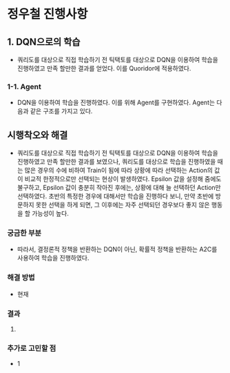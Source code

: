 # 정우철 진행사항

## 1. DQN으로의 학습
- 쿼리도를 대상으로 직접 학습하기 전 틱택토를 대상으로 DQN을 이용하여 학습을 진행하였고 만족 할만한 결과를 얻었다. 이를 Quoridor에 적용하였다.

### 1-1. Agent
- DQN을 이용하여 학습을 진행하였다. 이를 위해 Agent를 구현하였다. Agent는 다음과 같은 구조를 가지고 있다.

## 시행착오와 해결
- 쿼리도를 대상으로 직접 학습하기 전 틱택토를 대상으로 DQN을 이용하여 학습을 진행하였고 만족 할만한 결과를 보였으나, 쿼리도를 대상으로 학습을 진행하였을 때는 많은 경우의 수에 비하여 Train이 됨에 따라 상황에 따라 선택하는 Action의 값이 비교적 한정적으로만 선택되는 현상이 발생하였다. Epsilon 값을 설정해 줌에도 불구하고, Epsilon 값이 충분히 작아진 후에는, 상황에 대해 늘 선택하던 Action만 선택하였다. 초반의 특정한 경우에 대해서만 학습을 진행하다 보니, 만약 초반에 방문하지 못한 선택을 하게 되면, 그 이후에는 자주 선택되던 경우보다 좋지 않은 행동을 할 가능성이 높다.

### 궁금한 부분
- 따라서, 결정론적 정책을 반환하는 DQN이 아닌, 확률적 정책을 반환하는 A2C를 사용하여 학습을 진행하였다.

### 해결 방법
- 현재 

### 결과
1. 

### 추가로 고민할 점
- 1